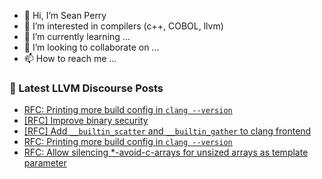 - 👋 Hi, I’m Sean Perry
- 👀 I’m interested in compilers (c++, COBOL, llvm)
- 🌱 I’m currently learning ...
- 💞️ I’m looking to collaborate on ...
- 📫 How to reach me ...

<!---
s66perry/s66perry is a ✨ special ✨ repository because its `README.md` (this file) appears on your GitHub profile.
You can click the Preview link to take a look at your changes.
--->
### 📕 Latest LLVM Discourse Posts

<!-- DISCOURSE-LLVM:START -->
- [RFC: Printing more build config in `clang --version`](https://discourse.llvm.org/t/rfc-printing-more-build-config-in-clang-version/78112#post_8)
- [[RFC] Improve binary security](https://discourse.llvm.org/t/rfc-improve-binary-security/78121#post_7)
- [[RFC] Add `__builtin_scatter` and `__builtin_gather` to clang frontend](https://discourse.llvm.org/t/rfc-add-builtin-scatter-and-builtin-gather-to-clang-frontend/78131#post_1)
- [RFC: Printing more build config in `clang --version`](https://discourse.llvm.org/t/rfc-printing-more-build-config-in-clang-version/78112#post_7)
- [RFC: Allow silencing *-avoid-c-arrays for unsized arrays as template parameter](https://discourse.llvm.org/t/rfc-allow-silencing-avoid-c-arrays-for-unsized-arrays-as-template-parameter/78107#post_4)
<!-- DISCOURSE-LLVM:END -->
